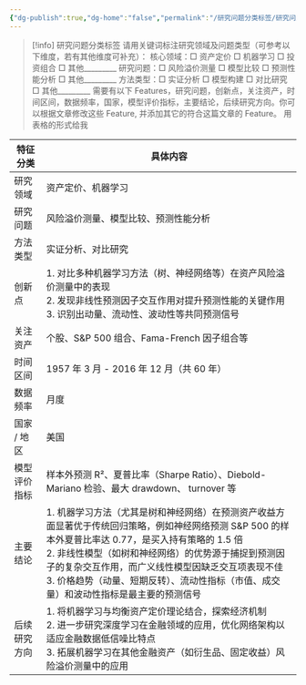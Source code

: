 ```yaml
---
{"dg-publish":true,"dg-home":"false","permalink":"/研究问题分类标签/研究问题分类标签-豆包/","tags":["gardenEntry"],"dgPassFrontmatter":true,"created":"2025-06-15T18:21:35.410+08:00"}
---
```



> [!info]
> 研究问题分类标签
> 请用关键词标注研究领域及问题类型（可参考以下维度，若有其他维度可补充）：
> 核心领域：□ 资产定价 □ 机器学习 □ 投资组合 □ 其他_________
> 研究问题：□ 风险溢价测量 □ 模型比较 □ 预测性能分析 □ 其他_________
> 方法类型：□ 实证分析 □ 模型构建 □ 对比研究 □ 其他_________
> 需要有以下 Features，研究问题，创新点，关注资产，时间区间，数据频率，国家，模型评价指标，主要结论，后续研究方向。你可以根据文章修改这些 Feature, 并添加其它的符合这篇文章的 Feature。
> 用表格的形式给我

| 特征分类    | 具体内容                                                                                                                                                                                                  |
| ------- | ----------------------------------------------------------------------------------------------------------------------------------------------------------------------------------------------------- |
| 研究领域    | 资产定价、机器学习                                                                                                                                                                                             |
| 研究问题    | 风险溢价测量、模型比较、预测性能分析                                                                                                                                                                                    |
| 方法类型    | 实证分析、对比研究                                                                                                                                                                                             |
| 创新点     | 1. 对比多种机器学习方法（树、神经网络等）在资产风险溢价测量中的表现  <br>2. 发现非线性预测因子交互作用对提升预测性能的关键作用  <br>3. 识别出动量、流动性、波动性等共同预测信号                                                                                                    |
| 关注资产    | 个股、S&P 500 组合、Fama-French 因子组合等                                                                                                                                                                       |
| 时间区间    | 1957 年 3 月 - 2016 年 12 月（共 60 年）                                                                                                                                                                      |
| 数据频率    | 月度                                                                                                                                                                                                    |
| 国家 / 地区 | 美国                                                                                                                                                                                                    |
| 模型评价指标  | 样本外预测 R²、夏普比率（Sharpe Ratio）、Diebold-Mariano 检验、最大 drawdown、 turnover 等                                                                                                                                |
| 主要结论    | 1. 机器学习方法（尤其是树和神经网络）在预测资产收益方面显著优于传统回归策略，例如神经网络预测 S&P 500 的样本外夏普比率达 0.77，是买入持有策略的 1.5 倍  <br>2. 非线性模型（如树和神经网络）的优势源于捕捉到预测因子的复杂交互作用，而广义线性模型因缺乏交互项表现不佳  <br>3. 价格趋势（动量、短期反转）、流动性指标（市值、成交量）和波动性指标是最主要的预测信号 |
| 后续研究方向  | 1. 将机器学习与均衡资产定价理论结合，探索经济机制  <br>2. 进一步研究深度学习在金融领域的应用，优化网络架构以适应金融数据低信噪比特点  <br>3. 拓展机器学习在其他金融资产（如衍生品、固定收益）风险溢价测量中的应用                                                                                   |
